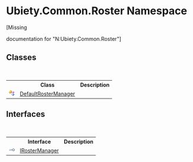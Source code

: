 # Ubiety.Common.Roster Namespace
 

\[Missing <summary> documentation for "N:Ubiety.Common.Roster"\]


## Classes
&nbsp;<table><tr><th></th><th>Class</th><th>Description</th></tr><tr><td>![Public class](media/pubclass.gif "Public class")</td><td><a href="c69e3ec0-474c-564d-e0f3-c44f7af25517">DefaultRosterManager</a></td><td /></tr></table>

## Interfaces
&nbsp;<table><tr><th></th><th>Interface</th><th>Description</th></tr><tr><td>![Public interface](media/pubinterface.gif "Public interface")</td><td><a href="47ce0dc4-3321-33d4-26b7-5d8fbcaa5491">IRosterManager</a></td><td /></tr></table>&nbsp;
